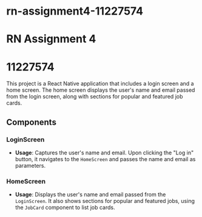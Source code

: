 
# rn-assignment4-11227574

# RN Assignment 4
# 11227574
This project is a React Native application that includes a login screen and a home screen. The home screen displays the user's name and email passed from the login screen, along with sections for popular and featured job cards.



## Components

### LoginScreen
- **Usage**: Captures the user's name and email. Upon clicking the "Log in" button, it navigates to the `HomeScreen` and passes the name and email as parameters.


### HomeScreen
- **Usage**: Displays the user's name and email passed from the `LoginScreen`. It also shows sections for popular and featured jobs, using the `JobCard` component to list job cards.






